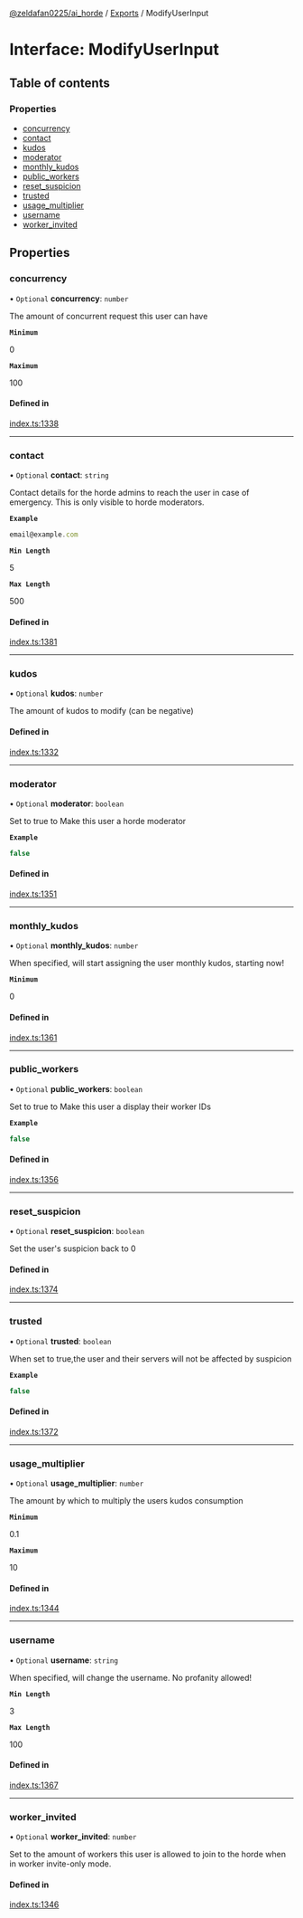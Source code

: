 [@zeldafan0225/ai_horde](../README.md) / [Exports](../modules.md) / ModifyUserInput

# Interface: ModifyUserInput

## Table of contents

### Properties

- [concurrency](ModifyUserInput.md#concurrency)
- [contact](ModifyUserInput.md#contact)
- [kudos](ModifyUserInput.md#kudos)
- [moderator](ModifyUserInput.md#moderator)
- [monthly\_kudos](ModifyUserInput.md#monthly_kudos)
- [public\_workers](ModifyUserInput.md#public_workers)
- [reset\_suspicion](ModifyUserInput.md#reset_suspicion)
- [trusted](ModifyUserInput.md#trusted)
- [usage\_multiplier](ModifyUserInput.md#usage_multiplier)
- [username](ModifyUserInput.md#username)
- [worker\_invited](ModifyUserInput.md#worker_invited)

## Properties

### concurrency

• `Optional` **concurrency**: `number`

The amount of concurrent request this user can have

**`Minimum`**

0

**`Maximum`**

100

#### Defined in

[index.ts:1338](https://github.com/ZeldaFan0225/ai_horde/blob/89ead18/index.ts#L1338)

___

### contact

• `Optional` **contact**: `string`

Contact details for the horde admins to reach the user in case of emergency. This is only visible to horde moderators.

**`Example`**

```ts
email@example.com
```

**`Min Length`**

5

**`Max Length`**

500

#### Defined in

[index.ts:1381](https://github.com/ZeldaFan0225/ai_horde/blob/89ead18/index.ts#L1381)

___

### kudos

• `Optional` **kudos**: `number`

The amount of kudos to modify (can be negative)

#### Defined in

[index.ts:1332](https://github.com/ZeldaFan0225/ai_horde/blob/89ead18/index.ts#L1332)

___

### moderator

• `Optional` **moderator**: `boolean`

Set to true to Make this user a horde moderator

**`Example`**

```ts
false
```

#### Defined in

[index.ts:1351](https://github.com/ZeldaFan0225/ai_horde/blob/89ead18/index.ts#L1351)

___

### monthly\_kudos

• `Optional` **monthly\_kudos**: `number`

When specified, will start assigning the user monthly kudos, starting now!

**`Minimum`**

0

#### Defined in

[index.ts:1361](https://github.com/ZeldaFan0225/ai_horde/blob/89ead18/index.ts#L1361)

___

### public\_workers

• `Optional` **public\_workers**: `boolean`

Set to true to Make this user a display their worker IDs

**`Example`**

```ts
false
```

#### Defined in

[index.ts:1356](https://github.com/ZeldaFan0225/ai_horde/blob/89ead18/index.ts#L1356)

___

### reset\_suspicion

• `Optional` **reset\_suspicion**: `boolean`

Set the user's suspicion back to 0

#### Defined in

[index.ts:1374](https://github.com/ZeldaFan0225/ai_horde/blob/89ead18/index.ts#L1374)

___

### trusted

• `Optional` **trusted**: `boolean`

When set to true,the user and their servers will not be affected by suspicion

**`Example`**

```ts
false
```

#### Defined in

[index.ts:1372](https://github.com/ZeldaFan0225/ai_horde/blob/89ead18/index.ts#L1372)

___

### usage\_multiplier

• `Optional` **usage\_multiplier**: `number`

The amount by which to multiply the users kudos consumption

**`Minimum`**

0.1

**`Maximum`**

10

#### Defined in

[index.ts:1344](https://github.com/ZeldaFan0225/ai_horde/blob/89ead18/index.ts#L1344)

___

### username

• `Optional` **username**: `string`

When specified, will change the username. No profanity allowed!

**`Min Length`**

3

**`Max Length`**

100

#### Defined in

[index.ts:1367](https://github.com/ZeldaFan0225/ai_horde/blob/89ead18/index.ts#L1367)

___

### worker\_invited

• `Optional` **worker\_invited**: `number`

Set to the amount of workers this user is allowed to join to the horde when in worker invite-only mode.

#### Defined in

[index.ts:1346](https://github.com/ZeldaFan0225/ai_horde/blob/89ead18/index.ts#L1346)
